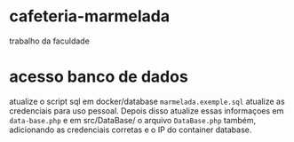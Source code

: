 # cafeteria-marmelada
trabalho da faculdade

# acesso banco de dados
atualize o script sql em docker/database `marmelada.exemple.sql` atualize as credenciais para uso pessoal. Depois disso atualize essas informaçoes em `data-base.php` e em src/DataBase/ o arquivo `DataBase.php` também, adicionando as credenciais corretas e o IP do container database.